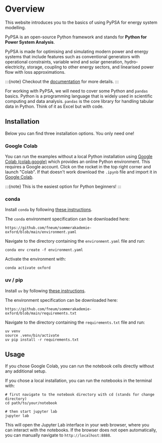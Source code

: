 # Overview

This website introduces you to the basics of using PyPSA for energy system modelling.

PyPSA is an open-source Python framework and stands for **Python for Power
System Analysis**.

PyPSA is made for optimising and simulating modern power and energy systems that
include features such as conventional generators with operational constraints,
variable wind and solar generation, hydro-electricity, storage, coupling to
other energy sectors, and linearised power flow with loss approximations.

:::{note}
Checkout the [documentation](https://pypsa--1250.org.readthedocs.build/en/1250/)
for more details.
:::

For working with PyPSA, we will need to cover some Python and `pandas` basics.
Python is a programming language that is widely used in scientific computing and
data analysis. `pandas` is the core library for handling tabular data in Python.
Think of it as Excel but with code.

## Installation

Below you can find three installation options. You only need one!

### Google Colab

You can run the examples without a local Python installation using [Google Colab
(colab.google)](https://colab.google) which provides an online Python
environment. This requires a Google account.  Click on the rocket in the top
right corner and launch "Colab". If that doesn't work download the `.ipynb` file
and import it in [Google Colab](https://colab.research.google.com/).

:::{note}
This is the easiest option for Python beginners!
:::

### conda

Install `conda` by following [these instructions](https://docs.conda.io/projects/conda/en/stable/user-guide/install/index.html).

The `conda` environment specification can be downloaded here:

    https://github.com/fneum/sommerakademie-oxford/blob/main/environment.yaml

Navigate to the directory containing the `environment.yaml` file and run:

    conda env create -f environment.yaml

Activate the environment with:

    conda activate oxford


### uv / pip

Install `uv` by following [these instructions](https://docs.astral.sh/uv/getting-started/installation/).

The environment specification can be downloaded here:

    https://github.com/fneum/sommerakademie-oxford/blob/main/requirements.txt

Navigate to the directory containing the `requirements.txt` file and run:

    uv venv
    source .venv/bin/activate
    uv pip install -r requirements.txt


## Usage

If you chose Google Colab, you can run the notebook cells directly without any additional setup.

If you chose a local installation, you can run the notebooks in the terminal with:

    # first navigate to the notebook directory with cd (stands for change directory)
    cd path/to/your/notebook

    # then start jupyter lab
    jupyter lab

This will open the Jupyter Lab interface in your web browser, where you can interact with the notebooks.
If the browser does not open automatically, you can manually navigate to `http://localhost:8888`.
